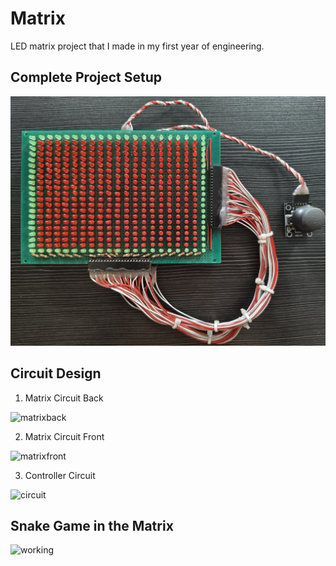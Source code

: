 # Matrix

LED matrix project that I made in my first year of engineering.

## Complete Project Setup 

![completesetup](https://github.com/rrupak-s/LED-Matrix-Display/blob/main/Circuit/completesetup.jpg)

## Circuit Design

1. Matrix Circuit Back

![matrixback](https://github.com/rrupak-s/LED-Matrix-Display/blob/main/Circuit/matrixback.jpg)

2. Matrix Circuit Front

![matrixfront](https://github.com/rrupak-s/LED-Matrix-Display/blob/main/Circuit/matrixfront.png)

3. Controller Circuit

![circuit](https://github.com/rrupak-s/LED-Matrix-Display/blob/main/Circuit/circuit.png)

## Snake Game in the Matrix

![working](https://github.com/rrupak-s/LED-Matrix-Display/blob/main/Circuit/working.png)
